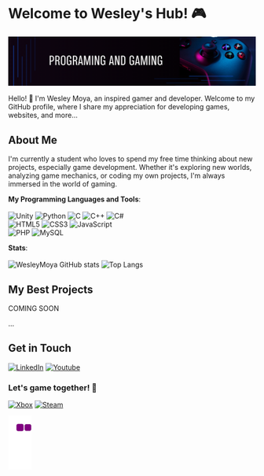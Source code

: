 # Welcome to Wesley's Hub! 🎮

![Profile Banner](banner.png)

Hello! 👋 I'm Wesley Moya, an inspired gamer and developer. Welcome to my GitHub profile, where I share my appreciation for developing games, websites, and more...

## About Me

I'm currently a student who loves to spend my free time thinking about new projects, especially game development. Whether it's exploring new worlds, analyzing game mechanics, or coding my own projects, I'm always immersed in the world of gaming.

**My Programming Languages and Tools**:<br><br>
![Unity](https://img.shields.io/badge/Unity-100000?style=for-the-badge&logo=unity&logoColor=white) ![Python](https://img.shields.io/badge/Python-3776AB?style=for-the-badge&logo=python&logoColor=white) ![C](https://img.shields.io/badge/C-00599C?style=for-the-badge&logo=c&logoColor=white) ![C++](https://img.shields.io/badge/C%2B%2B-00599C?style=for-the-badge&logo=c%2B%2B&logoColor=white) ![C#](https://img.shields.io/badge/C%23-239120?style=for-the-badge&logo=c-sharp&logoColor=white)<br> ![HTML5](https://img.shields.io/badge/HTML5-E34F26?style=for-the-badge&logo=html5&logoColor=white) ![CSS3](https://img.shields.io/badge/CSS3-1572B6?style=for-the-badge&logo=css3&logoColor=white) 
![JavaScript](https://img.shields.io/badge/JavaScript-F7DF1E?style=for-the-badge&logo=javascript&logoColor=black) <br> ![PHP](https://img.shields.io/badge/PHP-777BB4?style=for-the-badge&logo=php&logoColor=white) ![MySQL](https://img.shields.io/badge/MySQL-00000F?style=for-the-badge&logo=mysql&logoColor=white)

**Stats**:<br><br>
![WesleyMoya GitHub stats](https://github-readme-stats.vercel.app/api?username=wesleymoya&show_icons=true&theme=transparent)
![Top Langs](https://github-readme-stats.vercel.app/api/top-langs/?username=wesleymoya&hide_progress=true&theme=transparent)

## My Best Projects

COMING SOON

...

## Get in Touch

[![LinkedIn](https://img.shields.io/badge/LinkedIn-0077B5?style=for-the-badge&logo=linkedin&logoColor=white)](https://www.linkedin.com/in/wesley-leandro-moya-da-silva-86b79b233/)
[![Youtube](https://img.shields.io/badge/YouTube-FF0000?style=for-the-badge&logo=youtube&logoColor=white)](https://www.youtube.com/@xmankrasz) 

### Let's game together! 🚀

[![Xbox](https://img.shields.io/badge/Xbox-107C10?style=for-the-badge&logo=xbox&logoColor=white)](https://account.xbox.com/pt-br/profile?gamertag=xMankrasz&rtc=1)
[![Steam](https://img.shields.io/badge/Steam-000000?style=for-the-badge&logo=steam&logoColor=white)](https://steamcommunity.com/profiles/76561198880956224/)

![Snake animation](https://github.com/wesleymoya/wesleymoya/blob/output/github-contribution-grid-snake.gif)

